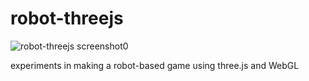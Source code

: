 robot-threejs
=============

![robot-threejs screenshot0](https://raw.github.com/wfwalker/robot-threejs/master/images/screenshot.jpg)

experiments in making a robot-based game using three.js and WebGL
